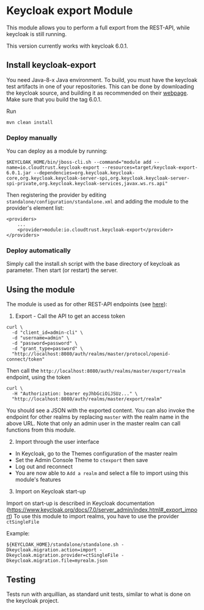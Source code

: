 # Keycloak export Module

This module allows you to perform a full export from the REST-API, while keycloak is still running.

This version currently works with keycloak 6.0.1.

## Install keycloak-export

You need Java-8-x Java environment. To build, you must have the keycloak test artifacts in one of your repositories.
This can be done by downloading the keycloak source, and building it as recommended on their [webpage](https://github.com/keycloak/keycloak).
Make sure that you build the tag 6.0.1.

Run

```
mvn clean install
```

### Deploy manually

You can deploy as a module by running:

    $KEYCLOAK_HOME/bin/jboss-cli.sh --command="module add --name=io.cloudtrust.keycloak-export --resources=target/keycloak-export-6.0.1.jar --dependencies=org.keycloak.keycloak-core,org.keycloak.keycloak-server-spi,org.keycloak.keycloak-server-spi-private,org.keycloak.keycloak-services,javax.ws.rs.api"

Then registering the provider by editing `standalone/configuration/standalone.xml` and adding the module to the provider's element list:

    <providers>
        ...
        <provider>module:io.cloudtrust.keycloak-export</provider>
    </providers>

### Deploy automatically

Simply call the install.sh script with the base directory of keycloak as parameter. Then start (or restart) the server.

## Using the module

The module is used as for other REST-API endpoints (see [here](https://www.keycloak.org/docs/1.9/server_development_guide/topics/admin-rest-api.html)):

1) Export - Call the API to get an access token

```
curl \
  -d "client_id=admin-cli" \
  -d "username=admin" \
  -d "password=password" \
  -d "grant_type=password" \
  "http://localhost:8080/auth/realms/master/protocol/openid-connect/token"
```

Then call the `http://localhost:8080/auth/realms/master/export/realm` endpoint, using the token

```
curl \
  -H "Authorization: bearer eyJhbGciOiJSUz..." \
  "http://localhost:8080/auth/realms/master/export/realm"
```

You should see a JSON with the exported content.
You can also invoke the endpoint for other realms by replacing `master` with the realm name in the above URL.
Note that only an admin user in the master realm can call functions from this module.

2) Import through the user interface

* In Keycloak, go to the Themes configuration of the master realm
* Set the Admin Console Theme to `ctexport` then save 
* Log out and reconnect
* You are now able to `Add a realm` and select a file to import using this module's features

3) Import on Keycloak start-up

Import on start-up is described in Keycloak documentation (https://www.keycloak.org/docs/7.0/server_admin/index.html#_export_import)
To use this module to import realms, you have to use the provider `ctSingleFile`

Example:

```
${KEYCLOAK_HOME}/standalone/standalone.sh -Dkeycloak.migration.action=import -Dkeycloak.migration.provider=ctSingleFile -Dkeycloak.migration.file=myrealm.json
```

## Testing

Tests run with arquillian, as standard unit tests, similar to what is done on the keycloak project.
